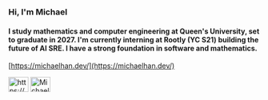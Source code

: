 <h3 align="left">Hi, I'm Michael</h3>
<h4 align="left">I study mathematics and computer engineering at Queen's University, set to graduate in 2027. I'm currently interning at Rootly (YC S21) building the future of AI SRE. I have a strong foundation in software and mathematics.</h4>

[https://michaelhan.dev/](https://michaelhan.dev/)

<p align="left">
<a href="https://linkedin.com/in/https://www.linkedin.com/in/michael-y-han/" target="blank"><img align="center" src="https://raw.githubusercontent.com/rahuldkjain/github-profile-readme-generator/master/src/images/icons/Social/linked-in-alt.svg" alt="https://www.linkedin.com/in/michael-y-han/" height="30" width="40" /></a>
<a href="https://x.com/michaelyhan_" target="blank">
  <img align="center" src="https://raw.githubusercontent.com/rahuldkjain/github-profile-readme-generator/master/src/images/icons/Social/twitter.svg" alt="Michael Y. Han on Twitter" height="30" width="40" />
</a>
</p>
